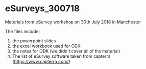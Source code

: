 # eSurveys_300718
Materials from eSurvey workshop on 30th July 2018 in Manchester

The files include; 
 1. the powerpoint slides
 2. the excel workbook used for ODK
 3. the notes for ODK (we didn't cover all of ths material)
 4. The list of eSurvey software taken from capterra (https://www.capterra.com/)
